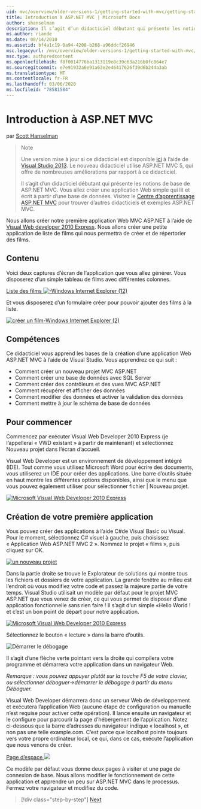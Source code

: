 ```yaml
---
uid: mvc/overview/older-versions-1/getting-started-with-mvc/getting-started-with-mvc-part1
title: Introduction à ASP.NET MVC | Microsoft Docs
author: shanselman
description: Il s’agit d’un didacticiel débutant qui présente les notions de base de ASP.NET MVC. Créer une application Web simple qui lit et écrit à partir d’une base de données.
ms.author: riande
ms.date: 08/14/2010
ms.assetid: bf4a1c19-0a94-4208-b268-a96ddcf26946
msc.legacyurl: /mvc/overview/older-versions-1/getting-started-with-mvc/getting-started-with-mvc-part1
msc.type: authoredcontent
ms.openlocfilehash: f8f0014776ba1313119e8c39c63a216b0fc864e7
ms.sourcegitcommit: e7e91932a6e91a63e2e46417626f39d6b244a3ab
ms.translationtype: MT
ms.contentlocale: fr-FR
ms.lasthandoff: 03/06/2020
ms.locfileid: "78581584"
---
```

# <a name="intro-to-aspnet-mvc"></a>Introduction à ASP.NET MVC

par [Scott Hanselman](https://github.com/shanselman)

> > [!NOTE]
> > Une version mise à jour si ce didacticiel est disponible [ici](../../getting-started/introduction/getting-started.md) à l’aide de [Visual Studio 2013](https://my.visualstudio.com/Downloads?q=visual%20studio%202013). Le nouveau didacticiel utilise ASP.NET MVC 5, qui offre de nombreuses améliorations par rapport à ce didacticiel.
>
>
> Il s’agit d’un didacticiel débutant qui présente les notions de base de ASP.NET MVC. Vous allez créer une application Web simple qui lit et écrit à partir d’une base de données. Visitez le [Centre d’apprentissage ASP.NET MVC](../../../index.md) pour trouver d’autres didacticiels et exemples ASP.NET MVC.

Nous allons créer notre première application Web MVC ASP.NET à l’aide de [Visual Web developer 2010 Express](https://www.microsoft.com/express/Web/). Nous allons créer une petite application de liste de films qui nous permettra de créer et de répertorier des films.

## <a name="what-youll-build"></a>Contenu

Voici deux captures d’écran de l’application que vous allez générer. Vous disposerez d’un simple tableau de films avec différentes colonnes.

[Liste des films ![-Windows Internet Explorer (12)](getting-started-with-mvc-part1/_static/image2.png)](getting-started-with-mvc-part1/_static/image1.png)

Et vous disposerez d’un formulaire créer pour pouvoir ajouter des films à la liste.

[![créer un film-Windows Internet Explorer (2)](getting-started-with-mvc-part1/_static/image4.png)](getting-started-with-mvc-part1/_static/image3.png)

## <a name="skills-youll-learn"></a>Compétences

Ce didacticiel vous apprend les bases de la création d’une application Web ASP.NET MVC à l’aide de Visual Studio. Vous apprendrez ce qui suit :

- Comment créer un nouveau projet MVC ASP.NET
- Comment créer une base de données avec SQL Server
- Comment créer des contrôleurs et des vues MVC ASP.NET
- Comment récupérer et afficher des données
- Comment modifier des données et activer la validation des données
- Comment mettre à jour le schéma de base de données

## <a name="get-started"></a>Pour commencer

Commencez par exécuter Visual Web Developer 2010 Express (je l’appellerai « VWD existant » à partir de maintenant) et sélectionnez Nouveau projet dans l’écran d’accueil.

Visual Web Developer est un environnement de développement intégré (IDE). Tout comme vous utilisez Microsoft Word pour écrire des documents, vous utiliserez un IDE pour créer des applications. Une barre d’outils située en haut montre les différentes options disponibles, ainsi que le menu que vous pouvez également utiliser pour sélectionner fichier | Nouveau projet.

[![Microsoft Visual Web Developer 2010 Express](getting-started-with-mvc-part1/_static/image6.png)](getting-started-with-mvc-part1/_static/image5.png)

## <a name="creating-your-first-application"></a>Création de votre première application

Vous pouvez créer des applications à l’aide C#de Visual Basic ou Visual. Pour le moment, sélectionnez C# visuel à gauche, puis choisissez « Application Web ASP.NET MVC 2 ». Nommez le projet « films », puis cliquez sur OK.

[![un nouveau projet](getting-started-with-mvc-part1/_static/image8.png)](getting-started-with-mvc-part1/_static/image7.png)

Dans la partie droite se trouve le Explorateur de solutions qui montre tous les fichiers et dossiers de votre application. La grande fenêtre au milieu est l’endroit où vous modifiez votre code et passez la majeure partie de votre temps. Visual Studio utilisait un modèle par défaut pour le projet MVC ASP.NET que vous venez de créer, ce qui vous permet de disposer d’une application fonctionnelle sans rien faire ! Il s’agit d’un simple «Hello World ! et c’est un bon point de départ pour notre application.

[![Microsoft Visual Web Developer 2010 Express](getting-started-with-mvc-part1/_static/image10.png)](getting-started-with-mvc-part1/_static/image9.png)

Sélectionnez le bouton « lecture » dans la barre d’outils.

![Démarrer le débogage](getting-started-with-mvc-part1/_static/image11.png)

Il s’agit d’une flèche verte pointant vers la droite qui compilera votre programme et démarrera votre application dans un navigateur Web.

*Remarque : vous pouvez appuyer plutôt sur la touche F5 de votre clavier, ou sélectionner déboguer-&gt;démarrer le débogage à partir du menu Déboguer.*

Visual Web Developer démarrera donc un serveur Web de développement et exécutera l’application Web (aucune étape de configuration ou manuelle n’est requise pour activer cette opération). Il lance ensuite un navigateur et le configure pour parcourir la page d’hébergement de l’application. Notez ci-dessous que la barre d’adresses du navigateur indique « localhost », et non pas une telle example.com. C’est parce que localhost pointe toujours vers votre propre ordinateur local, ce qui, dans ce cas, exécute l’application que nous venons de créer.

[Page d’espace ![](getting-started-with-mvc-part1/_static/image13.png)](getting-started-with-mvc-part1/_static/image12.png)

Ce modèle par défaut vous donne deux pages à visiter et une page de connexion de base. Nous allons modifier le fonctionnement de cette application et apprendre un peu sur ASP.NET MVC dans le processus. Fermez votre navigateur et modifiez du code.

> [!div class="step-by-step"]
> [Next](getting-started-with-mvc-part2.md)
